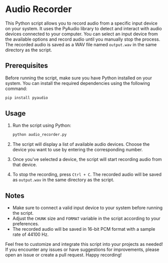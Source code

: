 # Audio Recorder

This Python script allows you to record audio from a specific input device on your system. It uses the PyAudio library to detect and interact with audio devices connected to your computer. You can select an input device from the available options and record audio until you manually stop the process. The recorded audio is saved as a WAV file named `output.wav` in the same directory as the script.

## Prerequisites

Before running the script, make sure you have Python installed on your system. You can install the required dependencies using the following command:

```bash
pip install pyaudio
```

## Usage

1. Run the script using Python:

   ```bash
   python audio_recorder.py
   ```

2. The script will display a list of available audio devices. Choose the device you want to use by entering the corresponding number.

3. Once you've selected a device, the script will start recording audio from that device.

4. To stop the recording, press `Ctrl + C`. The recorded audio will be saved as `output.wav` in the same directory as the script.

## Notes

- Make sure to connect a valid input device to your system before running the script.
- Adjust the `CHUNK` size and `FORMAT` variable in the script according to your preferences.
- The recorded audio will be saved in 16-bit PCM format with a sample rate of 44100 Hz.

Feel free to customize and integrate this script into your projects as needed! If you encounter any issues or have suggestions for improvements, please open an issue or create a pull request. Happy recording!
